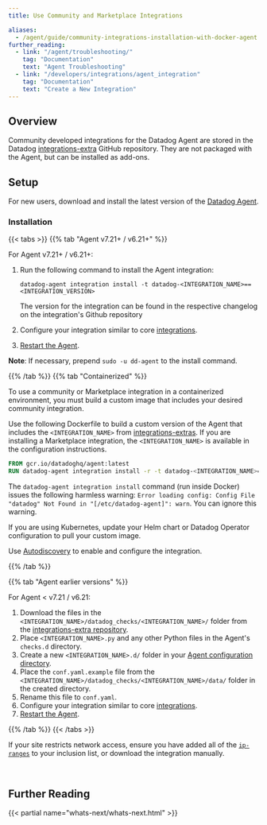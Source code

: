```yaml
---
title: Use Community and Marketplace Integrations

aliases:
  - /agent/guide/community-integrations-installation-with-docker-agent
further_reading:
  - link: "/agent/troubleshooting/"
    tag: "Documentation"
    text: "Agent Troubleshooting"
  - link: "/developers/integrations/agent_integration"
    tag: "Documentation"
    text: "Create a New Integration"
---
```


## Overview

Community developed integrations for the Datadog Agent are stored in the Datadog [integrations-extra][1] GitHub repository. They are not packaged with the Agent, but can be installed as add-ons.

## Setup

For new users, download and install the latest version of the [Datadog Agent][2].

### Installation

{{< tabs >}}
{{% tab "Agent v7.21+ / v6.21+" %}}

For Agent v7.21+ / v6.21+:

1. Run the following command to install the Agent integration:

    ```
    datadog-agent integration install -t datadog-<INTEGRATION_NAME>==<INTEGRATION_VERSION>
    ```
   The version for the integration can be found in the respective changelog on the integration's Github repository
2. Configure your integration similar to core [integrations][1].
3. [Restart the Agent][2].

**Note**: If necessary, prepend `sudo -u dd-agent` to the install command.

[1]: /getting_started/integrations/
[2]: /agent/configuration/agent-commands/#restart-the-agent
{{% /tab %}}
{{% tab "Containerized" %}}

To use a community or Marketplace integration in a containerized environment, you must build a custom image that includes your desired community integration.

Use the following Dockerfile to build a custom version of the Agent that includes the `<INTEGRATION_NAME>` from [integrations-extras][2]. If you are installing a Marketplace integration, the `<INTEGRATION_NAME>` is available in the configuration instructions.

```dockerfile
FROM gcr.io/datadoghq/agent:latest
RUN datadog-agent integration install -r -t datadog-<INTEGRATION_NAME>==<INTEGRATION_VERSION>
```

The `datadog-agent integration install` command (run inside Docker) issues the following harmless warning: `Error loading config: Config File "datadog" Not Found in "[/etc/datadog-agent]": warn`. You can ignore this warning.

If you are using Kubernetes, update your Helm chart or Datadog Operator configuration to pull your custom image.

Use [Autodiscovery][1] to enable and configure the integration.

[1]: /agent/autodiscovery/
[2]: https://github.com/DataDog/integrations-extras
{{% /tab %}}

{{% tab "Agent earlier versions" %}}

For Agent < v7.21 / v6.21:

1. Download the files in the `<INTEGRATION_NAME>/datadog_checks/<INTEGRATION_NAME>/` folder from the [integrations-extra repository][1].
2. Place `<INTEGRATION_NAME>.py` and any other Python files in the Agent's `checks.d` directory.
3. Create a new `<INTEGRATION_NAME>.d/` folder in your [Agent configuration directory][2].
4. Place the `conf.yaml.example` file from the `<INTEGRATION_NAME>/datadog_checks/<INTEGRATION_NAME>/data/` folder in the created directory.
4. Rename this file to `conf.yaml`.
5. Configure your integration similar to core [integrations][3].
6. [Restart the Agent][4].



[1]: https://github.com/DataDog/integrations-extras
[2]: /agent/configuration/agent-configuration-files/#agent-configuration-directory
[3]: /getting_started/integrations/
[4]: /agent/configuration/agent-commands/#restart-the-agent
{{% /tab %}}
{{< /tabs >}}

If your site restricts network access, ensure you have added all of the [`ip-ranges`][3] to your inclusion list, or download the integration manually.



<br>

## Further Reading

{{< partial name="whats-next/whats-next.html" >}}

[1]: https://github.com/DataDog/integrations-extras
[2]: https://app.datadoghq.com/account/settings/agent/latest
[3]: /agent/configuration/network
